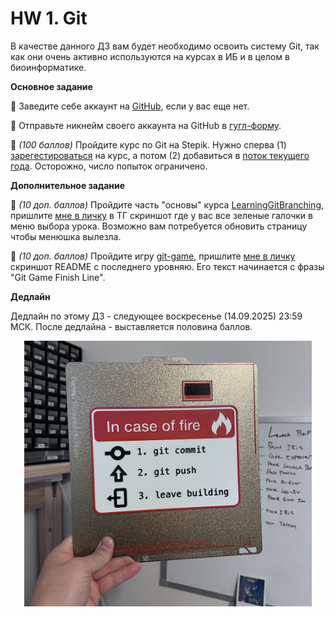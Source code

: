 # HW 1. Git

В качестве данного ДЗ вам будет необходимо освоить систему Git, так как они очень активно используются на курсах в ИБ и в целом в биоинформатике.


**Основное задание**

📌 Заведите себе аккаунт на [GitHub](https://github.com/), если у вас еще нет. 

📌 Отправьте никнейм своего аккаунта на GitHub в [гугл-форму](https://forms.gle/RPhYRUER5QZPvwp1A).

📌 *(100 баллов)* Пройдите курс по Git на Stepik. Нужно сперва (1) [зарегестироваться](https://stepik.org/invitation/4afca323e1932b8c37b114ecad8916d8f1e52207/) на курс, а потом (2) добавиться в [поток текущего года](https://stepik.org/join-class/646fb803f0d23cc7604cd8a6811541925e495e7e). Осторожно, число попыток ограничено.

**Дополнительное задание**

📌 *(10 доп. баллов)* Пройдите часть "основы" курса [LearningGitBranching](https://learngitbranching.js.org/?locale=ru_RU), пришлите [мне в личку](t.me/nvaulin) в ТГ скриншот где у вас все зеленые галочки в меню выбора урока. Возможно вам потребуется обновить страницу чтобы менюшка вылезла.

📌 *(10 доп. баллов)* Пройдите игру [git-game](https://github.com/git-game/git-game), пришлите [мне в личку](t.me/nvaulin) скриншот README с последнего уровняю. Его текст начинается с фразы "Git Game Finish Line".

**Дедлайн**

Дедлайн по этому ДЗ - следующее воскресенье (14.09.2025) 23:59 МСК. После дедлайна - выставляется половина баллов.

<p align="center"> <img width="460"  src="imgs/git.jpg"> </p>